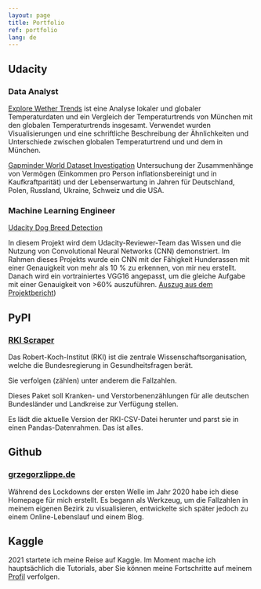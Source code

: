 ```yaml
---
layout: page
title: Portfolio
ref: portfolio
lang: de
---
```


## Udacity

### Data Analyst

[Explore Wether
Trends](https://github.com/schorschie/udacity/blob/master/data_analyst/project_01/project_report_lesson_01.pdf)
ist eine Analyse lokaler und globaler Temperaturdaten und ein Vergleich der
Temperaturtrends von München mit den globalen Temperaturtrends insgesamt.
Verwendet wurden Visualisierungen und eine schriftliche Beschreibung der
Ähnlichkeiten und Unterschiede zwischen globalen Temperaturtrend und und dem in
München.

[Gapminder World Dataset
Investigation](https://github.com/schorschie/udacity/blob/master/data_analyst/project_02/Gapminder%20World%20Dataset%20Investigation.ipynb)
Untersuchung der Zusammenhänge von Vermögen (Einkommen pro Person
inflationsbereinigt und in Kaufkraftparität) und der Lebenserwartung in Jahren
für Deutschland, Polen, Russland, Ukraine, Schweiz und die USA.

### Machine Learning Engineer

[Udacity Dog Breed Detection](https://github.com/schorschie/udacity_dog_breed)

In diesem Projekt wird dem Udacity-Reviewer-Team das Wissen und die Nutzung von
Convolutional Neural Networks (CNN) demonstriert. Im Rahmen dieses Projekts wurde
ein CNN mit der Fähigkeit Hunderassen mit einer Genauigkeit von mehr als 10 % zu
erkennen, von mir neu erstellt. Danach wird ein vortrainiertes VGG16
angepasst, um die gleiche Aufgabe mit einer Genauigkeit von >60% auszuführen.
[Auszug aus dem Projektbericht](https://github.com/schorschie/udacity_dog_breed/blob/main/project_report.pdf))

## PyPI

### [RKI Scraper](https://pypi.org/project/rki-scraper)

Das Robert-Koch-Institut (RKI) ist die zentrale Wissenschaftsorganisation,
welche die Bundesregierung in Gesundheitsfragen berät.

Sie verfolgen (zählen) unter anderem die Fallzahlen.

Dieses Paket soll Kranken- und Verstorbenenzählungen für alle deutschen
Bundesländer und Landkreise zur Verfügung stellen.

Es lädt die aktuelle Version der RKI-CSV-Datei herunter und parst sie in einen
Pandas-Datenrahmen. Das ist alles.

## Github

### [grzegorzlippe.de](https://github.com/schorschie/schorschie.github.io)

Während des Lockdowns der ersten Welle im Jahr 2020 habe ich diese Homepage für
mich erstellt. Es begann als Werkzeug, um die Fallzahlen in meinem eigenen
Bezirk zu visualisieren, entwickelte sich später jedoch zu einem
Online-Lebenslauf und einem Blog.

## Kaggle

2021 startete ich meine Reise auf Kaggle. Im Moment mache ich hauptsächlich die
Tutorials, aber Sie können meine Fortschritte auf meinem
[Profil](https://www.kaggle.com/grzegorzlippe) verfolgen.
